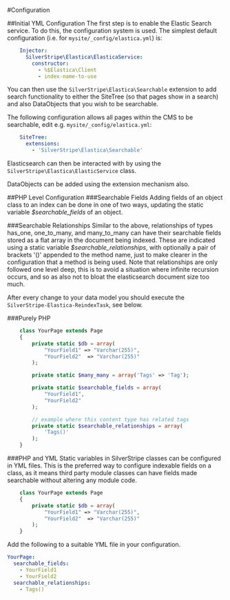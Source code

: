 #Configuration

##Initial YML Configuration
The first step is to enable the Elastic Search service. To do this, the configuration system
is used. The simplest default configuration (i.e. for `mysite/_config/elastica.yml`) is:

```yml
	Injector:
	  SilverStripe\Elastica\ElasticaService:
		constructor:
		  - %$Elastica\Client
		  - index-name-to-use
```

You can then use the `SilverStripe\Elastica\Searchable` extension to add search functionality
to either the SiteTree (so that pages show in a search) and also DataObjects that you wish to be
searchable.

The following configuration allows all pages within the CMS to be searchable, edit e.g. `mysite/_config/elastica.yml`:
```yml
	SiteTree:
	  extensions:
		- 'SilverStripe\Elastica\Searchable'
```
Elasticsearch can then be interacted with by using the `SilverStripe\Elastica\ElasticService` class.

DataObjects can be added using the extension mechanism also.

##PHP Level Configuration
###Searchable Fields
Adding fields of an object class to an index can be done in one of two ways, updating the static variable
_$searchable_fields_ of an object.

###Searchable Relationships
Similar to the above, relationships of types has_one, one_to_many, and many_to_many can have their searchable fields
stored as a flat array in the document being indexed.  These are indicated using a static variable
_$searchable_relationships_, with optionally a pair of brackets '()' appended to the method name, just to make
clearer in the configuration that a method is being used.  Note that relationships are only followed one level deep,
this is to avoid a situation where infinite recursion occurs, and so as also not to bloat the elasticsearch document
size too much.

After every change to your data model you should execute the `SilverStripe-Elastica-ReindexTask`, see below.

###Purely PHP
```php
	class YourPage extends Page
	{
		private static $db = array(
			"YourField1" => "Varchar(255)",
			"YourField2"  => "Varchar(255)"
		);

		private static $many_many = array('Tags' => 'Tag');

		private static $searchable_fields = array(
			"YourField1",
			"YourField2"
		);

		// example where this content type has related tags
		private static $searchable_relationships = array(
			'Tags()'
		);
	}
```
###PHP and YML
Static variables in SilverStripe classes can be configured in YML files.  This is the preferred way to
configure indexable fields on a class, as it means third party module classes can have fields made
searchable without altering any module code.
```php
	class YourPage extends Page
	{
		private static $db = array(
			"YourField1" => "Varchar(255)",
			"YourField2"  => "Varchar(255)"
		);
	}
```

Add the following to a suitable YML file in your configuration.
```yml
YourPage:
  searchable_fields:
	- YourField1
	- YourField2
  searchable_relationships:
    - Tags()
```
